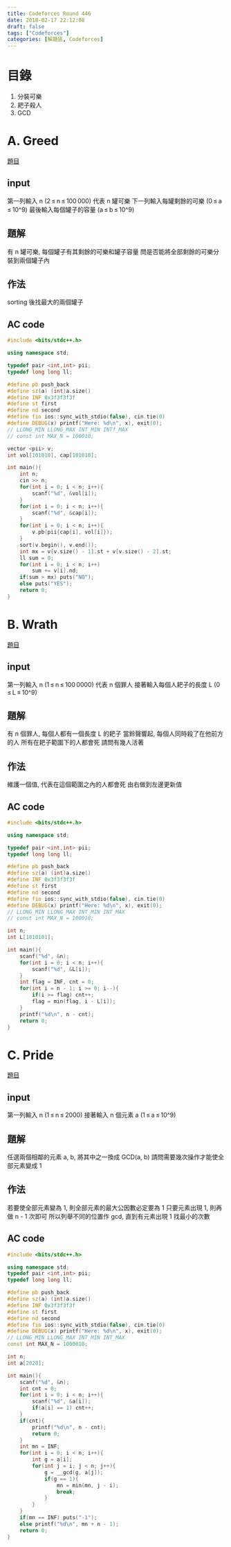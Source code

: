 ```yaml
---
title: Codeforces Round 446
date: 2018-02-17 22:12:08
draft: false
tags: ["Codeforces"]
categories: [解題區, Codeforces]
---
```

目錄
===
1. 分裝可樂
2. 耙子殺人
3. GCD

# A. Greed
[題目](http://codeforces.com/contest/892/problem/A)

## input
第一列輸入 n (2 ≤ n ≤ 100 000)
代表 n 罐可樂
下一列輸入每罐剩餘的可樂 (0 ≤ a ≤ 10^9)
最後輸入每個罐子的容量 (a ≤ b ≤ 10^9)

## 題解
有 n 罐可樂, 每個罐子有其剩餘的可樂和罐子容量
問是否能將全部剩餘的可樂分裝到兩個罐子內

## 作法
sorting 後找最大的兩個罐子

## AC code
```cpp
#include <bits/stdc++.h>

using namespace std;

typedef pair <int,int> pii;
typedef long long ll;

#define pb push_back
#define sz(a) (int)a.size()
#define INF 0x3f3f3f3f
#define st first
#define nd second
#define fio ios::sync_with_stdio(false), cin.tie(0)
#define DEBUG(x) printf("Here: %d\n", x), exit(0);
// LLONG_MIN LLONG_MAX INT_MIN INTf_MAX
// const int MAX_N = 100010;

vector <pii> v;
int vol[101010], cap[101010];

int main(){
    int n;
    cin >> n;
    for(int i = 0; i < n; i++){
        scanf("%d", &vol[i]);
    }
    for(int i = 0; i < n; i++){
        scanf("%d", &cap[i]);
    }
    for(int i = 0; i < n; i++){
        v.pb(pii{cap[i], vol[i]});
    }
    sort(v.begin(), v.end());
    int mx = v[v.size() - 1].st + v[v.size() - 2].st;
    ll sum = 0;
    for(int i = 0; i < n; i++)
        sum += v[i].nd;
    if(sum > mx) puts("NO");
    else puts("YES");
    return 0;
}
```

# B. Wrath
[題目](http://codeforces.com/contest/892/problem/B)

## input
第一列輸入 n (1 ≤ n ≤ 100 0000)
代表 n 個罪人
接著輸入每個人耙子的長度 L (0 ≤ L ≤ 10^9)

## 題解
有 n 個罪人, 每個人都有一個長度 L 的耙子
當鈴聲響起, 每個人同時殺了在他前方的人
所有在耙子範圍下的人都會死
請問有幾人活著

## 作法
維護一個值, 代表在這個範圍之內的人都會死
由右做到左邊更新值

## AC code
```cpp
#include <bits/stdc++.h>

using namespace std;

typedef pair <int,int> pii;
typedef long long ll;

#define pb push_back
#define sz(a) (int)a.size()
#define INF 0x3f3f3f3f
#define st first
#define nd second
#define fio ios::sync_with_stdio(false), cin.tie(0)
#define DEBUG(x) printf("Here: %d\n", x), exit(0);
// LLONG_MIN LLONG_MAX INT_MIN INT_MAX
// const int MAX_N = 100010;

int n;
int L[1010101];

int main(){
    scanf("%d", &n);
    for(int i = 0; i < n; i++){
        scanf("%d", &L[i]);
    }
    int flag = INF, cnt = 0;
    for(int i = n - 1; i >= 0; i--){
        if(i >= flag) cnt++;
        flag = min(flag, i - L[i]);
    }
    printf("%d\n", n - cnt);
    return 0;
}
```

# C. Pride
[題目](http://codeforces.com/contest/892/problem/C)

## input
第一列輸入 n (1 ≤ n ≤ 2000)
接著輸入 n 個元素 a (1 ≤ a ≤ 10^9)

## 題解
任選兩個相鄰的元素 a, b, 將其中之一換成 GCD(a, b)
請問需要幾次操作才能使全部元素變成 1

## 作法
若要使全部元素變為 1, 則全部元素的最大公因數必定要為 1
只要元素出現 1, 則再做 n - 1 次即可
所以列舉不同的位置作 gcd, 直到有元素出現 1
找最小的次數

## AC code
```cpp
#include <bits/stdc++.h>

using namespace std;
typedef pair <int,int> pii;
typedef long long ll;

#define pb push_back
#define sz(a) (int)a.size()
#define INF 0x3f3f3f3f
#define st first
#define nd second
#define fio ios::sync_with_stdio(false), cin.tie(0)
#define DEBUG(x) printf("Here: %d\n", x), exit(0);
// LLONG_MIN LLONG_MAX INT_MIN INT_MAX
const int MAX_N = 1000010;

int n;
int a[2020];

int main(){
    scanf("%d", &n);
    int cnt = 0;
    for(int i = 0; i < n; i++){
        scanf("%d", &a[i]);
        if(a[i] == 1) cnt++;
    }
    if(cnt){
        printf("%d\n", n - cnt);
        return 0;
    }
    int mn = INF;
    for(int i = 0; i < n; i++){
        int g = a[i];
        for(int j = i; j < n; j++){
            g = __gcd(g, a[j]);
            if(g == 1){
                mn = min(mn, j - i);
                break;
            }
        }
    }
    if(mn == INF) puts("-1");
    else printf("%d\n", mn + n - 1);
    return 0;
}
```

